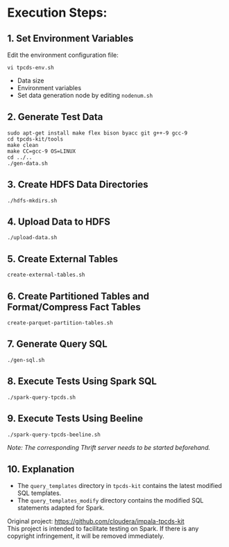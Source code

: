 # Execution Steps:

## 1. Set Environment Variables

Edit the environment configuration file:
```shell
vi tpcds-env.sh
```
- Data size
- Environment variables
- Set data generation node by editing `nodenum.sh`

## 2. Generate Test Data

```shell
sudo apt-get install make flex bison byacc git g++-9 gcc-9
cd tpcds-kit/tools
make clean
make CC=gcc-9 OS=LINUX
cd ../..
./gen-data.sh
```

## 3. Create HDFS Data Directories

```shell
./hdfs-mkdirs.sh
```

## 4. Upload Data to HDFS

```shell
./upload-data.sh
```

## 5. Create External Tables

```shell
create-external-tables.sh
```

## 6. Create Partitioned Tables and Format/Compress Fact Tables

```shell
create-parquet-partition-tables.sh
```

## 7. Generate Query SQL

```shell
./gen-sql.sh
```

## 8. Execute Tests Using Spark SQL

```shell
./spark-query-tpcds.sh
```

## 9. Execute Tests Using Beeline

```shell
./spark-query-tpcds-beeline.sh
```

*Note: The corresponding Thrift server needs to be started beforehand.*

## 10. Explanation

- The `query_templates` directory in `tpcds-kit` contains the latest modified SQL templates.
- The `query_templates_modify` directory contains the modified SQL statements adapted for Spark.

Original project: https://github.com/cloudera/impala-tpcds-kit  
This project is intended to facilitate testing on Spark. If there is any copyright infringement, it will be removed immediately.

